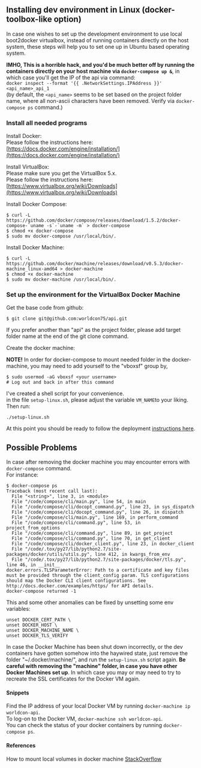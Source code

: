 ## Installing dev environment in Linux (docker-toolbox-like option)


In case one wishes to set up the development environment to use local boot2docker virtualbox, instead of running containers directly on the host system, these steps will help you to set one up in Ubuntu based operating system.


**IMHO, This is a horrible hack, and you'd be much better off by running the containers directly on your host machine via `docker-compose up &`**, in which case you'll get the IP of the api via command:<br>
`docker inspect --format '{{ .NetworkSettings.IPAddress }}' <api_name>_api_1`<br>
(by default, the `<api_name>` seems to be set based on the project folder name, where all non-ascii characters have been removed. Verify via `docker-compose ps` command.)


### Install all needed programs

Install Docker:<br>
Please follow the instructions here: [https://docs.docker.com/engine/installation/](https://docs.docker.com/engine/installation/)


Install VirtualBox:<br>
Please make sure you get the VirtualBox 5.x.<br>
Please follow the instructions here: [https://www.virtualbox.org/wiki/Downloads](https://www.virtualbox.org/wiki/Downloads)


Install Docker Compose:
```
$ curl -L https://github.com/docker/compose/releases/download/1.5.2/docker-compose-`uname -s`-`uname -m` > docker-compose
$ chmod +x docker-compose
$ sudo mv docker-compose /usr/local/bin/.
```


Install Docker Machine:
```
$ curl -L https://github.com/docker/machine/releases/download/v0.5.3/docker-machine_linux-amd64 > docker-machine
$ chmod +x docker-machine
$ sudo mv docker-machine /usr/local/bin/.
```


### Set up the environment for the VirtualBox Docker Machine
Get the base code from github:
```
$ git clone git@github.com:worldcon75/api.git
```
If you prefer another than "api" as the project folder, please add target folder name at the end of the git clone command.


Create the docker machine:

**NOTE!** In order for docker-compose to mount needed folder in the docker-machine, you may need to add yourself to the "vboxsf" group by,
```
$ sudo usermod -aG vboxsf <your username>
# Log out and back in after this command
```

I've created a shell script for your convenience.<br>
in the file `setup-linux.sh`, please adjust the variable `VM_NAME`to your liking.<br>
Then run:
```
./setup-linux.sh
```
At this point you should be ready to follow the deployment [instructions here](https://github.com/worldcon75/api#deploying-code).


## Possible Problems
In case after removing the docker machine you may encounter errors with `docker-compose` command.<br>
For instance:
```
$ docker-compose ps
Traceback (most recent call last):
  File "<string>", line 3, in <module>
  File "/code/compose/cli/main.py", line 54, in main
  File "/code/compose/cli/docopt_command.py", line 23, in sys_dispatch
  File "/code/compose/cli/docopt_command.py", line 26, in dispatch
  File "/code/compose/cli/main.py", line 169, in perform_command
  File "/code/compose/cli/command.py", line 53, in project_from_options
  File "/code/compose/cli/command.py", line 89, in get_project
  File "/code/compose/cli/command.py", line 70, in get_client
  File "/code/compose/cli/docker_client.py", line 23, in docker_client
  File "/code/.tox/py27/lib/python2.7/site-packages/docker/utils/utils.py", line 412, in kwargs_from_env
  File "/code/.tox/py27/lib/python2.7/site-packages/docker/tls.py", line 46, in __init__
docker.errors.TLSParameterError: Path to a certificate and key files must be provided through the client_config param. TLS configurations should map the Docker CLI client configurations. See http://docs.docker.com/examples/https/ for API details.
docker-compose returned -1
```
This and some other anomalies can be fixed by unsetting some env variables:
```
unset DOCKER_CERT_PATH \
unset DOCKER_HOST \
unset DOCKER_MACHINE_NAME \
unset DOCKER_TLS_VERIFY
```
In case the Docker Machine has been shut down incorrectly, or the dev containers have gotten somehow into the haywired state, just remove the folder "~/.docker/machine/", and run the `setup-linux.sh` script again. **Be careful with removing the "machine" folder, in case you have other Docker Machines set up**. In which case you may or may need to try to recreate the SSL certificates for the Docker VM again.

#### Snippets
Find the IP address of your local Docker VM by running `docker-machine ip worldcon-api`.<br>
To log-on to the Docker VM, `docker-machine ssh worldcon-api`.<br>
You can check the status of your docker containers by running `docker-compose ps`.

#### References
How to mount local volumes in docker machine [StackOverflow](http://stackoverflow.com/questions/30040708/how-to-mount-local-volumes-in-docker-machine)